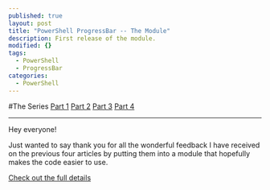 ```yaml
---
published: true
layout: post
title: "PowerShell ProgressBar -- The Module"
description: First release of the module.
modified: {}
tags: 
  - PowerShell
  - ProgressBar
categories: 
  - PowerShell
---
```


#The Series
[Part 1](http://tiberriver256.github.io/powershell/PowerShellProgress-Pt1/)
[Part 2](http://tiberriver256.github.io/powershell/PowerShellProgress-Pt2/)
[Part 3](http://tiberriver256.github.io/powershell/PowerShellProgress-Pt3/)
[Part 4](http://tiberriver256.github.io/powershell/PowerShellProgress-Pt4/)

----

Hey everyone!

Just wanted to say thank you for all the wonderful feedback I have received on the previous four articles by putting them into a module that hopefully makes the code easier to use.

[Check out the full details](http://tiberriver256.github.io/PoshProgressBar "The Module")
